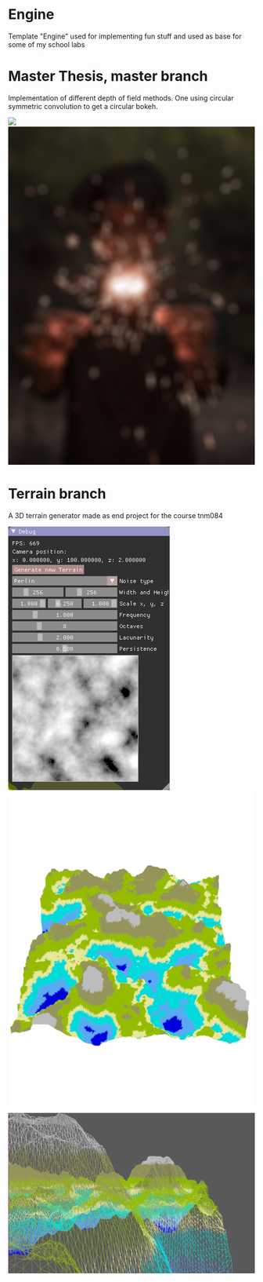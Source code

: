 # Engine

Template "Engine" used for implementing fun stuff and used as base for some of my school labs

# Master Thesis, master branch
Implementation of different depth of field methods. One using circular symmetric convolution to get a circular bokeh.

<img src="pictures/sponza.png?raw=true" width="600">
<img src="pictures/bokehCircular2.PNG?raw=true" width="600">

# Terrain branch
A 3D terrain generator made as end project for the course tnm084

![Alt text](pictures/UI.png?raw=true)
![Alt text](pictures/whiteCover.png?raw=true)
![Alt text](pictures/wirefram.png?raw=true)

